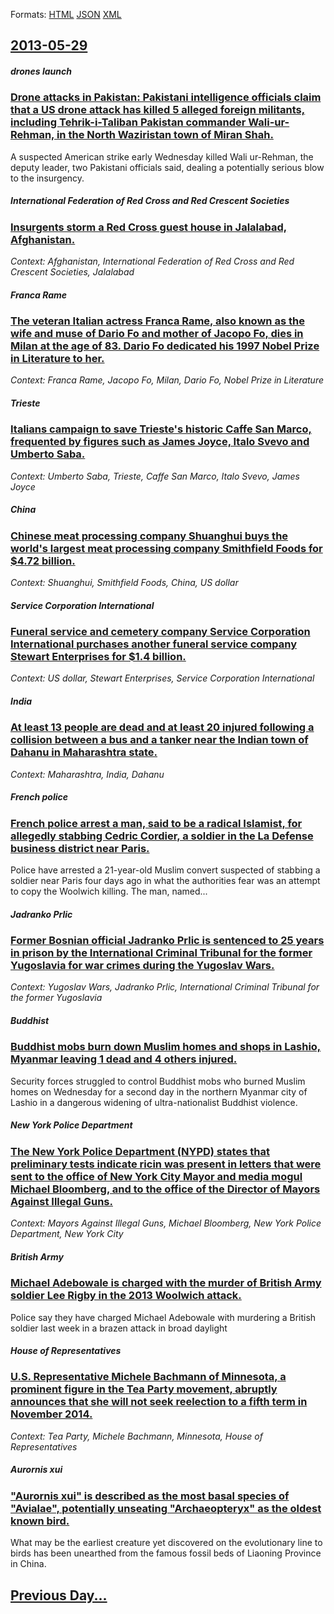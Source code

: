 
Formats: [HTML](2013/05/29/index.html)  [JSON](2013/05/29/index.json)  [XML](2013/05/29/index.xml)  

## [2013-05-29](/news/2013/05/29/index.md)

##### drones launch
### [Drone attacks in Pakistan: Pakistani intelligence officials claim that a US drone attack has killed 5 alleged foreign militants, including Tehrik-i-Taliban Pakistan commander Wali-ur-Rehman, in the North Waziristan town of Miran Shah. ](/news/2013/05/29/drone-attacks-in-pakistan-pakistani-intelligence-officials-claim-that-a-us-drone-attack-has-killed-5-alleged-foreign-militants-including-t.md)
A suspected American strike early Wednesday killed Wali ur-Rehman, the deputy leader, two Pakistani officials said, dealing a potentially serious blow to the insurgency.

##### International Federation of Red Cross and Red Crescent Societies
### [Insurgents storm a Red Cross guest house in Jalalabad, Afghanistan. ](/news/2013/05/29/insurgents-storm-a-red-cross-guest-house-in-jalalabad-afghanistan.md)
_Context: Afghanistan, International Federation of Red Cross and Red Crescent Societies, Jalalabad_

##### Franca Rame
### [The veteran Italian actress Franca Rame, also known as the wife and muse of Dario Fo and mother of Jacopo Fo, dies in Milan at the age of 83. Dario Fo dedicated his 1997 Nobel Prize in Literature to her. ](/news/2013/05/29/the-veteran-italian-actress-franca-rame-also-known-as-the-wife-and-muse-of-dario-fo-and-mother-of-jacopo-fo-dies-in-milan-at-the-age-of-83.md)
_Context: Franca Rame, Jacopo Fo, Milan, Dario Fo, Nobel Prize in Literature_

##### Trieste
### [Italians campaign to save Trieste's historic Caffe San Marco, frequented by figures such as James Joyce, Italo Svevo and Umberto Saba. ](/news/2013/05/29/italians-campaign-to-save-trieste-s-historic-caffa-san-marco-frequented-by-figures-such-as-james-joyce-italo-svevo-and-umberto-saba.md)
_Context: Umberto Saba, Trieste, Caffe San Marco, Italo Svevo, James Joyce_

##### China
### [Chinese meat processing company Shuanghui buys the world's largest meat processing company Smithfield Foods for $4.72 billion. ](/news/2013/05/29/chinese-meat-processing-company-shuanghui-buys-the-world-s-largest-meat-processing-company-smithfield-foods-for-4-72-billion.md)
_Context: Shuanghui, Smithfield Foods, China, US dollar_

##### Service Corporation International
### [Funeral service and cemetery company Service Corporation International purchases another funeral service company Stewart Enterprises for $1.4 billion. ](/news/2013/05/29/funeral-service-and-cemetery-company-service-corporation-international-purchases-another-funeral-service-company-stewart-enterprises-for-1.md)
_Context: US dollar, Stewart Enterprises, Service Corporation International_

##### India
### [At least 13 people are dead and at least 20 injured following a collision between a bus and a tanker near the Indian town of Dahanu in Maharashtra state. ](/news/2013/05/29/at-least-13-people-are-dead-and-at-least-20-injured-following-a-collision-between-a-bus-and-a-tanker-near-the-indian-town-of-dahanu-in-mahar.md)
_Context: Maharashtra, India, Dahanu_

##### French police
### [French police arrest a man, said to be a radical Islamist, for allegedly stabbing Cedric Cordier, a soldier in the La Defense business district near Paris. ](/news/2013/05/29/french-police-arrest-a-man-said-to-be-a-radical-islamist-for-allegedly-stabbing-ca-c-dric-cordier-a-soldier-in-the-la-da-c-fense-business-dis.md)
Police have arrested a 21-year-old Muslim convert suspected of stabbing a soldier near Paris four days ago in what the authorities fear was an attempt to copy the Woolwich killing. The man, named...

##### Jadranko Prlic
### [Former Bosnian official Jadranko Prlic is sentenced to 25 years in prison by the International Criminal Tribunal for the former Yugoslavia for war crimes during the Yugoslav Wars. ](/news/2013/05/29/former-bosnian-official-jadranko-prlia-is-sentenced-to-25-years-in-prison-by-the-international-criminal-tribunal-for-the-former-yugoslavia.md)
_Context: Yugoslav Wars, Jadranko Prlic, International Criminal Tribunal for the former Yugoslavia_

##### Buddhist
### [Buddhist mobs burn down Muslim homes and shops in Lashio, Myanmar leaving 1 dead and 4 others injured. ](/news/2013/05/29/buddhist-mobs-burn-down-muslim-homes-and-shops-in-lashio-myanmar-leaving-1-dead-and-4-others-injured.md)
Security forces struggled to control Buddhist mobs who burned Muslim homes on Wednesday for a second day in the northern Myanmar city of Lashio in a dangerous widening of ultra-nationalist Buddhist violence.

##### New York Police Department
### [The New York Police Department (NYPD) states that preliminary tests indicate ricin was present in letters that were sent to the office of New York City Mayor and media mogul Michael Bloomberg, and to the office of the Director of Mayors Against Illegal Guns. ](/news/2013/05/29/the-new-york-police-department-nypd-states-that-preliminary-tests-indicate-ricin-was-present-in-letters-that-were-sent-to-the-office-of-ne.md)
_Context: Mayors Against Illegal Guns, Michael Bloomberg, New York Police Department, New York City_

##### British Army
### [Michael Adebowale is charged with the murder of British Army soldier Lee Rigby in the 2013 Woolwich attack. ](/news/2013/05/29/michael-adebowale-is-charged-with-the-murder-of-british-army-soldier-lee-rigby-in-the-2013-woolwich-attack.md)
Police say they have charged Michael Adebowale with murdering a British soldier last week in a brazen attack in broad daylight

##### House of Representatives
### [U.S. Representative Michele Bachmann of Minnesota, a prominent figure in the Tea Party movement, abruptly announces that she will not seek reelection to a fifth term in November 2014. ](/news/2013/05/29/u-s-representative-michele-bachmann-of-minnesota-a-prominent-figure-in-the-tea-party-movement-abruptly-announces-that-she-will-not-seek-r.md)
_Context: Tea Party, Michele Bachmann, Minnesota, House of Representatives_

##### Aurornis xui
### ["Aurornis xui" is described as the most basal species of "Avialae", potentially unseating "Archaeopteryx" as the oldest known bird. ](/news/2013/05/29/aurornis-xui-is-described-as-the-most-basal-species-of-avialae-potentially-unseating-archaeopteryx-as-the-oldest-known-bird.md)
What may be the earliest creature yet discovered on the evolutionary line to birds has been unearthed from the famous fossil beds of Liaoning Province in China.

## [Previous Day...](/news/2013/05/28/index.md)

